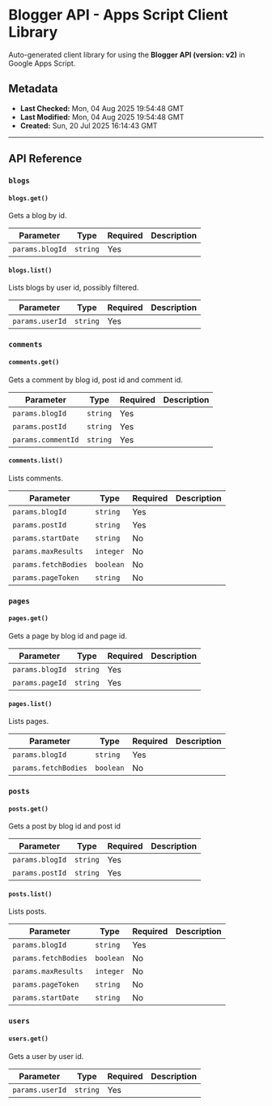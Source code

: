 # Blogger API - Apps Script Client Library

Auto-generated client library for using the **Blogger API (version: v2)** in Google Apps Script.

## Metadata

- **Last Checked:** Mon, 04 Aug 2025 19:54:48 GMT
- **Last Modified:** Mon, 04 Aug 2025 19:54:48 GMT
- **Created:** Sun, 20 Jul 2025 16:14:43 GMT



---

## API Reference

### `blogs`

#### `blogs.get()`

Gets a blog by id.

| Parameter | Type | Required | Description |
|---|---|---|---|
| `params.blogId` | `string` | Yes |  |

#### `blogs.list()`

Lists blogs by user id, possibly filtered.

| Parameter | Type | Required | Description |
|---|---|---|---|
| `params.userId` | `string` | Yes |  |

### `comments`

#### `comments.get()`

Gets a comment by blog id, post id and comment id.

| Parameter | Type | Required | Description |
|---|---|---|---|
| `params.blogId` | `string` | Yes |  |
| `params.postId` | `string` | Yes |  |
| `params.commentId` | `string` | Yes |  |

#### `comments.list()`

Lists comments.

| Parameter | Type | Required | Description |
|---|---|---|---|
| `params.blogId` | `string` | Yes |  |
| `params.postId` | `string` | Yes |  |
| `params.startDate` | `string` | No |  |
| `params.maxResults` | `integer` | No |  |
| `params.fetchBodies` | `boolean` | No |  |
| `params.pageToken` | `string` | No |  |

### `pages`

#### `pages.get()`

Gets a page by blog id and page id.

| Parameter | Type | Required | Description |
|---|---|---|---|
| `params.blogId` | `string` | Yes |  |
| `params.pageId` | `string` | Yes |  |

#### `pages.list()`

Lists pages.

| Parameter | Type | Required | Description |
|---|---|---|---|
| `params.blogId` | `string` | Yes |  |
| `params.fetchBodies` | `boolean` | No |  |

### `posts`

#### `posts.get()`

Gets a post by blog id and post id

| Parameter | Type | Required | Description |
|---|---|---|---|
| `params.blogId` | `string` | Yes |  |
| `params.postId` | `string` | Yes |  |

#### `posts.list()`

Lists posts.

| Parameter | Type | Required | Description |
|---|---|---|---|
| `params.blogId` | `string` | Yes |  |
| `params.fetchBodies` | `boolean` | No |  |
| `params.maxResults` | `integer` | No |  |
| `params.pageToken` | `string` | No |  |
| `params.startDate` | `string` | No |  |

### `users`

#### `users.get()`

Gets a user by user id.

| Parameter | Type | Required | Description |
|---|---|---|---|
| `params.userId` | `string` | Yes |  |